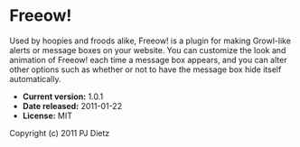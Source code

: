 Freeow!
=======

Used by hoopies and froods alike, Freeow! is a plugin for making Growl-like alerts or message boxes on your website. You can customize the look and animation of Freeow! each time a message box appears, and you can alter other options such as whether or not to have the message box hide itself automatically.

- **Current version:** 1.0.1
- **Date released:** 2011-01-22
- **License:** MIT

Copyright (c) 2011 PJ Dietz

